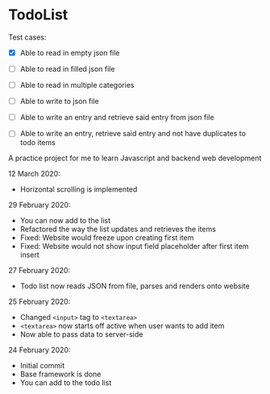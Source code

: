 # TodoList

Test cases:
- [x] Able to read in empty json file
- [ ] Able to read in filled json file
- [ ] Able to read in multiple categories
- [ ] Able to write to json file
- [ ] Able to write an entry and retrieve said entry from json file
- [ ] Able to write an entry, retrieve said entry and not have duplicates to todo items


A practice project for me to learn Javascript and backend web development

12 March 2020:
- Horizontal scrolling is implemented

29 February 2020: 
- You can now add to the list
- Refactored the way the list updates and retrieves the items
- Fixed: Website would freeze upon creating first item
- Fixed: Website would not show input field placeholder after first item insert

27 February 2020:
- Todo list now reads JSON from file, parses and renders onto website

25 February 2020:
- Changed ```<input>``` tag to ```<textarea>```
- ```<textarea>``` now starts off active when user wants to add item
- Now able to pass data to server-side

24 February 2020:
- Initial commit
- Base framework is done
- You can add to the todo list
